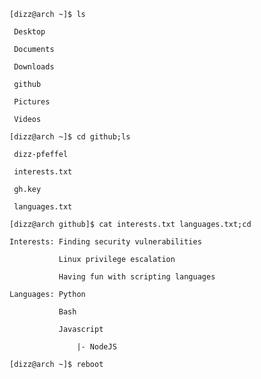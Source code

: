 `[dizz@arch ~]$ ls`


` Desktop`


` Documents`


` Downloads`


` github`


` Pictures`


` Videos`


`[dizz@arch ~]$ cd github;ls`


` dizz-pfeffel`


` interests.txt`


` gh.key`


` languages.txt`


`[dizz@arch github]$ cat interests.txt languages.txt;cd`


`Interests: Finding security vulnerabilities`


`           Linux privilege escalation`


`           Having fun with scripting languages`


`Languages: Python`


`           Bash`


`           Javascript`


`               |- NodeJS`


`[dizz@arch ~]$ reboot`
